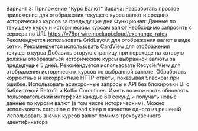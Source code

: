 Вариант 3: Приложение "Курс Валют"
Задача: Разработать простое приложение для отображения текущего курса валют и средних исторических курсов за предыдущие дни
Функционал:
Данные по текущему курсу и историческим курсам валют необходимо запросить с сервера по URL
https://v78qr.wiremockapi.cloud/exchange-rates
Рекомендуется использовать GridLayout для отображения валют в виде сетки.
Рекомендуется использовать CardView для отображения текущего курса
Добавить вторую страницу при переходе на которую должны отображаться исторические курсы выбранной валюты за предыдущие 5 дней. Рекомендуется использовать RecyclerView для отображения исторических курсов по выбранной валюте.
Обработать корректные и некорректные HTTP-ответы, показывая Snackbar при ошибке.
Использовать асинхронные запросы к API без блокировки UI с библиотекой Retrofit и Kotlin Coroutines.
Иметь возможность обновлять пользовательский интерфейс каждые 60 секунд и получать новые данные по курсам валют (в том числе историческим). 
Можно использовать coroutine с thread sleep в качестве одного из решений
Использовать значки курсов валют помимо трехбуквенного идентификатора
